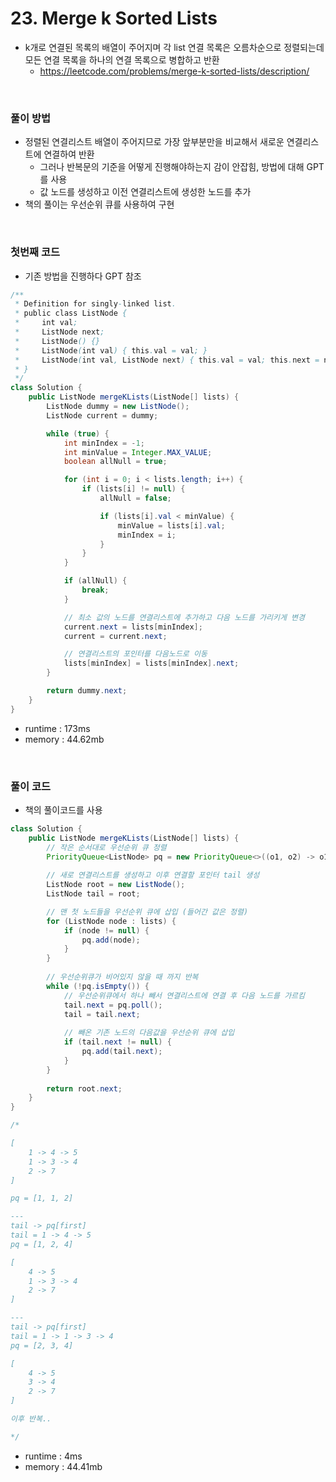 # 23. Merge k Sorted Lists
- k개로 연결된 목록의 배열이 주어지며 각 list 연결 목록은 오름차순으로 정렬되는데 모든 연결 목록을 하나의 연결 목록으로 병합하고 반환
    - https://leetcode.com/problems/merge-k-sorted-lists/description/

<br>

### 풀이 방법
- 정렬된 연결리스트 배열이 주어지므로 가장 앞부분만을 비교해서 새로운 연결리스트에 연결하여 반환
    - 그러나 반복문의 기준을 어떻게 진행해야하는지 감이 안잡힘, 방법에 대해 GPT를 사용
    - 값 노드를 생성하고 이전 연결리스트에 생성한 노드를 추가
- 책의 풀이는 우선순위 큐를 사용하여 구현

<br>

### 첫번째 코드
- 기존 방법을 진행하다 GPT 참조

```java
/**
 * Definition for singly-linked list.
 * public class ListNode {
 *     int val;
 *     ListNode next;
 *     ListNode() {}
 *     ListNode(int val) { this.val = val; }
 *     ListNode(int val, ListNode next) { this.val = val; this.next = next; }
 * }
 */
class Solution {
    public ListNode mergeKLists(ListNode[] lists) {
        ListNode dummy = new ListNode();
        ListNode current = dummy;

        while (true) {
            int minIndex = -1;
            int minValue = Integer.MAX_VALUE;
            boolean allNull = true;

            for (int i = 0; i < lists.length; i++) {
                if (lists[i] != null) {
                    allNull = false;

                    if (lists[i].val < minValue) {
                        minValue = lists[i].val;
                        minIndex = i;
                    }
                }
            }

            if (allNull) {
                break;
            }

            // 최소 값의 노드를 연결리스트에 추가하고 다음 노드를 가리키게 변경
            current.next = lists[minIndex];
            current = current.next;

            // 연결리스트의 포인터를 다음노드로 이동
            lists[minIndex] = lists[minIndex].next;
        }

        return dummy.next;
    }
}
```

- runtime : 173ms
- memory : 44.62mb

<br>

### 풀이 코드
- 책의 풀이코드를 사용

```java
class Solution {
    public ListNode mergeKLists(ListNode[] lists) {
        // 작은 순서대로 우선순위 큐 정렬
        PriorityQueue<ListNode> pq = new PriorityQueue<>((o1, o2) -> o1.val - o2.val);
        
        // 새로 연결리스트를 생성하고 이후 연결할 포인터 tail 생성 
        ListNode root = new ListNode();
        ListNode tail = root;

        // 맨 첫 노드들을 우선순위 큐에 삽입 (들어간 값은 정렬)
        for (ListNode node : lists) {
            if (node != null) {
                pq.add(node);
            }
        }
        
        // 우선순위큐가 비어있지 않을 때 까지 반복
        while (!pq.isEmpty()) {
            // 우선순위큐에서 하나 빼서 연결리스트에 연결 후 다음 노드를 가르킴
            tail.next = pq.poll();
            tail = tail.next;
            
            // 빼온 기존 노드의 다음값을 우선순위 큐에 삽입
            if (tail.next != null) {
                pq.add(tail.next);
            }
        }
        
        return root.next;
    }
}

/*

[
    1 -> 4 -> 5
    1 -> 3 -> 4
    2 -> 7
]

pq = [1, 1, 2]

---
tail -> pq[first]
tail = 1 -> 4 -> 5
pq = [1, 2, 4]

[
    4 -> 5
    1 -> 3 -> 4
    2 -> 7
]

---
tail -> pq[first]
tail = 1 -> 1 -> 3 -> 4
pq = [2, 3, 4]

[
    4 -> 5
    3 -> 4
    2 -> 7
]

이후 반복..

*/
```

- runtime : 4ms
- memory : 44.41mb
